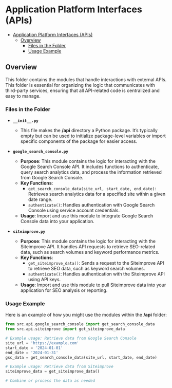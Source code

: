 # Application Platform Interfaces (APIs)

- [Application Platform Interfaces (APIs)](#application-platform-interfaces-apis)
  - [Overview](#overview)
    - [Files in the Folder](#files-in-the-folder)
    - [Usage Example](#usage-example)

## Overview

This folder contains the modules that handle interactions with external APIs. This folder is essential for organizing the logic that communicates with third-party services, ensuring that all API-related code is centralized and easy to manage.

### Files in the Folder

- **`__init__.py`**
  - This file makes the **/api** directory a Python package. It’s typically empty but can be used to initialize package-level variables or import specific components of the package for easier access.

- **`google_search_console.py`**
  - **Purpose**: This module contains the logic for interacting with the Google Search Console API. It includes functions to authenticate, query search analytics data, and process the information retrieved from Google Search Console.
  - **Key Functions**:
    - `get_search_console_data(site_url, start_date, end_date)`: Retrieves search analytics data for a specified site within a given date range.
    - `authenticate()`: Handles authentication with Google Search Console using service account credentials.
  - **Usage**: Import and use this module to integrate Google Search Console data into your application.

- **`siteimprove.py`**
  - **Purpose**: This module contains the logic for interacting with the Siteimprove API. It handles API requests to retrieve SEO-related data, such as search volumes and keyword performance metrics.
  - **Key Functions**:
    - `get_siteimprove_data()`: Sends a request to the Siteimprove API to retrieve SEO data, such as keyword search volumes.
    - `authenticate()`: Handles authentication with the Siteimprove API using API keys.
  - **Usage**: Import and use this module to pull Siteimprove data into your application for SEO analysis or reporting.

### Usage Example

Here is an example of how you might use the modules within the **/api** folder:

```python
from src.api.google_search_console import get_search_console_data
from src.api.siteimprove import get_siteimprove_data

# Example usage: Retrieve data from Google Search Console
site_url = 'https://example.com'
start_date = '2024-01-01'
end_date = '2024-01-31'
gsc_data = get_search_console_data(site_url, start_date, end_date)

# Example usage: Retrieve data from Siteimprove
siteimprove_data = get_siteimprove_data()

# Combine or process the data as needed
```

